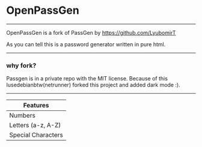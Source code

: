 # OpenPassGen
----------------------------------
OpenPassGen is a fork of PassGen by https://github.com/LyubomirT

As you can tell this is a password generator written in pure html. 

-----------------
### why fork? 
Passgen is in a private repo with the MIT license. Because of this Iusedebianbtw(netrunner) forked this project and added dark mode :).

-----------------

|  Features  |
| ------- |
| Numbers |
|   Letters (a-z, A-Z)  |
| Special Characters |
